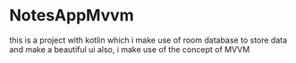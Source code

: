 # NotesAppMvvm
this is a project with kotlin which i make use of room database to store data and make a beautiful ui also, i make use of the concept of MVVM 

